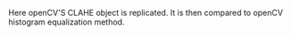 Here openCV'S CLAHE object is replicated. It is then compared to openCV histogram equalization method.
